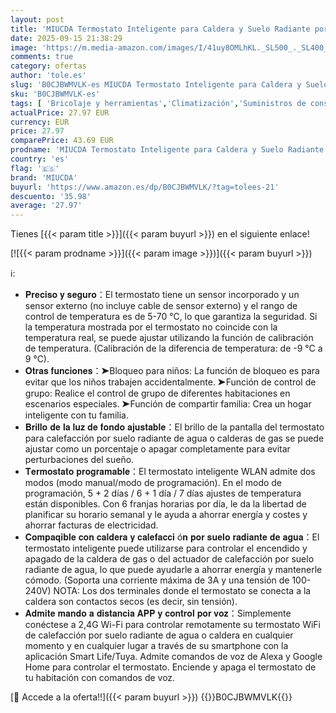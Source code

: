 ```yaml
---
layout: post
title: 'MIUCDA Termostato Inteligente para Caldera y Suelo Radiante por Agua Termostato de calefacción WiFi Termostato de Ambiente Digital con App Tuya o Smart Compatible con Alexa  Google Home'
date: 2025-09-15 21:38:29
image: 'https://m.media-amazon.com/images/I/41uy8OMLhKL._SL500_._SL400_.jpg'
comments: true
category: ofertas
author: 'tole.es'
slug: 'B0CJBWMVLK-es MIUCDA Termostato Inteligente para Caldera y Suelo...'
sku: 'B0CJBWMVLK-es'
tags: [ 'Bricolaje y herramientas','Climatización','Suministros de construcción','Termostatos','Termostatos programables domésticos','Termostatos y accesorios','alexa','google','home','miucda','tuya','🇪🇸', ]
actualPrice: 27.97 EUR
currency: EUR
price: 27.97
comparePrice: 43.69 EUR
prodname: 'MIUCDA Termostato Inteligente para Caldera y Suelo Radiante por Agua Termostato de calefacción WiFi Termostato de Ambiente Digital con App Tuya o Smart Compatible con Alexa  Google Home'
country: 'es'
flag: '🇪🇸'
brand: 'MIUCDA'
buyurl: 'https://www.amazon.es/dp/B0CJBWMVLK/?tag=tolees-21'
descuento: '35.98'
average: '27.97'
---
```


Tienes [{{< param title >}}]({{< param buyurl >}}) en el siguiente enlace!

[![{{< param prodname >}}]({{< param image >}})]({{< param buyurl >}})

ℹ️:

- 𝐏𝐫𝐞𝐜𝐢𝐬𝐨 𝐲 𝐬𝐞𝐠𝐮𝐫𝐨：El termostato tiene un sensor incorporado y un sensor externo (no incluye cable de sensor externo) y el rango de control de temperatura es de 5-70 °C, lo que garantiza la seguridad. Si la temperatura mostrada por el termostato no coincide con la temperatura real, se puede ajustar utilizando la función de calibración de temperatura. (Calibración de la diferencia de temperatura: de -9 °C a 9 °C).
- 𝐎𝐭𝐫𝐚𝐬 𝐟𝐮𝐧𝐜𝐢𝐨𝐧𝐞𝐬：➤Bloqueo para niños: La función de bloqueo es para evitar que los niños trabajen accidentalmente. ➤Función de control de grupo: Realice el control de grupo de diferentes habitaciones en escenarios especiales. ➤Función de compartir familia: Crea un hogar inteligente con tu familia.
- 𝐁𝐫𝐢𝐥𝐥𝐨 𝐝𝐞 𝐥𝐚 𝐥𝐮𝐳 𝐝𝐞 𝐟𝐨𝐧𝐝𝐨 𝐚𝐣𝐮𝐬𝐭𝐚𝐛𝐥𝐞：El brillo de la pantalla del termostato para calefacción por suelo radiante de agua o calderas de gas se puede ajustar como un porcentaje o apagar completamente para evitar perturbaciones del sueño.
- 𝐓𝐞𝐫𝐦𝐨𝐬𝐭𝐚𝐭𝐨 𝐩𝐫𝐨𝐠𝐫𝐚𝐦𝐚𝐛𝐥𝐞：El termostato inteligente WLAN admite dos modos (modo manual/modo de programación). En el modo de programación, 5 + 2 días / 6 + 1 día / 7 días ajustes de temperatura están disponibles. Con 6 franjas horarias por día, le da la libertad de planificar su horario semanal y le ayuda a ahorrar energía y costes y ahorrar facturas de electricidad.
- 𝐂𝐨𝐦𝐩𝐚𝐪𝐢𝐛𝐥𝐞 𝐜𝐨𝐧 𝐜𝐚𝐥𝐝𝐞𝐫𝐚 𝐲 𝐜𝐚𝐥𝐞𝐟𝐚𝐜𝐜𝐢 ó𝐧 𝐩𝐨𝐫 𝐬𝐮𝐞𝐥𝐨 𝐫𝐚𝐝𝐢𝐚𝐧𝐭𝐞 𝐝𝐞 𝐚𝐠𝐮𝐚：El termostato inteligente puede utilizarse para controlar el encendido y apagado de la caldera de gas o del actuador de calefacción por suelo radiante de agua, lo que puede ayudarle a ahorrar energía y mantenerle cómodo. (Soporta una corriente máxima de 3A y una tensión de 100-240V) NOTA: Los dos terminales donde el termostato se conecta a la caldera son contactos secos (es decir, sin tensión).
- 𝐀𝐝𝐦𝐢𝐭𝐞 𝐦𝐚𝐧𝐝𝐨 𝐚 𝐝𝐢𝐬𝐭𝐚𝐧𝐜𝐢𝐚 𝐀𝐏𝐏 𝐲 𝐜𝐨𝐧𝐭𝐫𝐨𝐥 𝐩𝐨𝐫 𝐯𝐨𝐳：Simplemente conéctese a 2,4G Wi-Fi para controlar remotamente su termostato WiFi de calefacción por suelo radiante de agua o caldera en cualquier momento y en cualquier lugar a través de su smartphone con la aplicación Smart Life/Tuya. Admite comandos de voz de Alexa y Google Home para controlar el termostato. Enciende y apaga el termostato de tu habitación con comandos de voz.

[🛒 Accede a la oferta!!]({{< param buyurl >}})
{{<world>}}B0CJBWMVLK{{</world>}}
